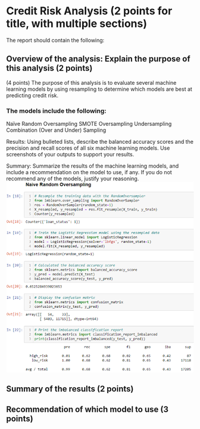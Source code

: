 # Credit Risk Analysis (2 points for title, with multiple sections)

The report should contain the following:

## Overview of the analysis: Explain the purpose of this analysis (2 points)

(4 points) The purpose of this analysis is to evaluate several machine learning models by using resampling to determine which models are best at predicting credit risk.

### The models include the following:

Naïve Random Oversampling
SMOTE Oversampling
Undersampling
Combination (Over and Under) Sampling

Results: Using bulleted lists, describe the balanced accuracy scores and the precision and recall scores of all six machine learning models. Use screenshots of your outputs to support your results.

Summary: Summarize the results of the machine learning models, and include a recommendation on the model to use, if any. If you do not recommend any of the models, justify your reasoning.
![Naive_Random_Oversampling.png](Resources/Naive_Random_Oversampling.png)

## Summary of the results (2 points)
## Recommendation of which model to use (3 points)
